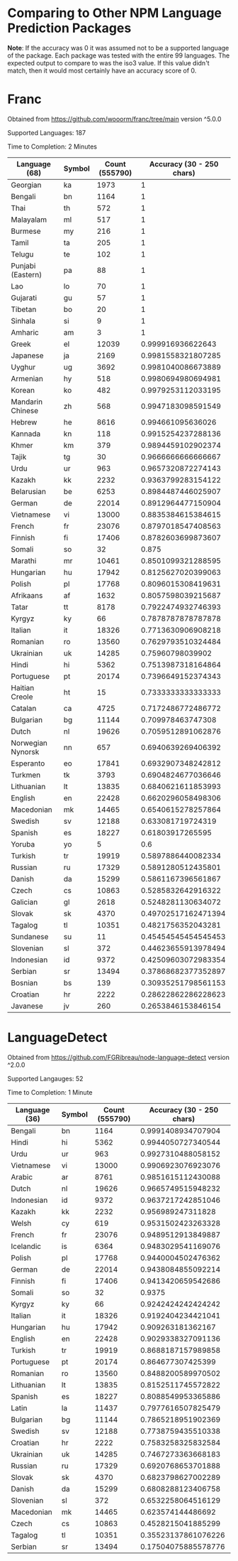 # Comparing to Other NPM Language Prediction Packages

**Note**: If the accuracy was 0 it was assumed not to be a supported language of the package. Each package was tested with the entire 99 languages. The expected output to compare to was the iso3 value. If this value didn't match, then it would most certainly have an accuracy score of 0.

# Franc

Obtained from https://github.com/wooorm/franc/tree/main version ^5.0.0

Supported Languages: 187

Time to Completion: 2 Minutes

| Language (68)     | Symbol | Count (555790) | Accuracy (30 - 250 chars) |
| ----------------- | ------ | -------------- | ------------------------- |
| Georgian          | ka     | 1973           | 1                         |
| Bengali           | bn     | 1164           | 1                         |
| Thai              | th     | 572            | 1                         |
| Malayalam         | ml     | 517            | 1                         |
| Burmese           | my     | 216            | 1                         |
| Tamil             | ta     | 205            | 1                         |
| Telugu            | te     | 102            | 1                         |
| Punjabi (Eastern) | pa     | 88             | 1                         |
| Lao               | lo     | 70             | 1                         |
| Gujarati          | gu     | 57             | 1                         |
| Tibetan           | bo     | 20             | 1                         |
| Sinhala           | si     | 9              | 1                         |
| Amharic           | am     | 3              | 1                         |
| Greek             | el     | 12039          | 0.999916936622643         |
| Japanese          | ja     | 2169           | 0.9981558321807285        |
| Uyghur            | ug     | 3692           | 0.9981040086673889        |
| Armenian          | hy     | 518            | 0.9980694980694981        |
| Korean            | ko     | 482            | 0.9979253112033195        |
| Mandarin Chinese  | zh     | 568            | 0.9947183098591549        |
| Hebrew            | he     | 8616           | 0.994661095636026         |
| Kannada           | kn     | 118            | 0.9915254237288136        |
| Khmer             | km     | 379            | 0.9894459102902374        |
| Tajik             | tg     | 30             | 0.9666666666666667        |
| Urdu              | ur     | 963            | 0.9657320872274143        |
| Kazakh            | kk     | 2232           | 0.9363799283154122        |
| Belarusian        | be     | 6253           | 0.8984487446025907        |
| German            | de     | 22014          | 0.8912964477150904        |
| Vietnamese        | vi     | 13000          | 0.8835384615384615        |
| French            | fr     | 23076          | 0.8797018547408563        |
| Finnish           | fi     | 17406          | 0.8782603699873607        |
| Somali            | so     | 32             | 0.875                     |
| Marathi           | mr     | 10461          | 0.8501099321288595        |
| Hungarian         | hu     | 17942          | 0.8125627020399063        |
| Polish            | pl     | 17768          | 0.8096015308419631        |
| Afrikaans         | af     | 1632           | 0.8057598039215687        |
| Tatar             | tt     | 8178           | 0.7922474932746393        |
| Kyrgyz            | ky     | 66             | 0.7878787878787878        |
| Italian           | it     | 18326          | 0.7713630906908218        |
| Romanian          | ro     | 13560          | 0.7629793510324484        |
| Ukrainian         | uk     | 14285          | 0.75960798039902          |
| Hindi             | hi     | 5362           | 0.7513987318164864        |
| Portuguese        | pt     | 20174          | 0.7396649152374343        |
| Haitian Creole    | ht     | 15             | 0.7333333333333333        |
| Catalan           | ca     | 4725           | 0.7172486772486772        |
| Bulgarian         | bg     | 11144          | 0.709978463747308         |
| Dutch             | nl     | 19626          | 0.7059512891062876        |
| Norwegian Nynorsk | nn     | 657            | 0.6940639269406392        |
| Esperanto         | eo     | 17841          | 0.6932907348242812        |
| Turkmen           | tk     | 3793           | 0.6904824677036646        |
| Lithuanian        | lt     | 13835          | 0.6840621611853993        |
| English           | en     | 22428          | 0.6620296058498306        |
| Macedonian        | mk     | 14465          | 0.6540615278257864        |
| Swedish           | sv     | 12188          | 0.633081719724319         |
| Spanish           | es     | 18227          | 0.61803917265595          |
| Yoruba            | yo     | 5              | 0.6                       |
| Turkish           | tr     | 19919          | 0.5897886440082334        |
| Russian           | ru     | 17329          | 0.5891280512435801        |
| Danish            | da     | 15299          | 0.5861167396561867        |
| Czech             | cs     | 10863          | 0.5285832642916322        |
| Galician          | gl     | 2618           | 0.5248281130634072        |
| Slovak            | sk     | 4370           | 0.49702517162471394       |
| Tagalog           | tl     | 10351          | 0.4821756352043281        |
| Sundanese         | su     | 11             | 0.45454545454545453       |
| Slovenian         | sl     | 372            | 0.44623655913978494       |
| Indonesian        | id     | 9372           | 0.42509603072983354       |
| Serbian           | sr     | 13494          | 0.37868682377352897       |
| Bosnian           | bs     | 139            | 0.30935251798561153       |
| Croatian          | hr     | 2222           | 0.28622862286228623       |
| Javanese          | jv     | 260            | 0.2653846153846154        |

# LanguageDetect

Obtained from https://github.com/FGRibreau/node-language-detect version ^2.0.0

Supported Langauges: 52

Time to Completion: 1 Minute

| Language (36) | Symbol | Count (555790) | Accuracy (30 - 250 chars) |
| ------------- | ------ | -------------- | ------------------------- |
| Bengali       | bn     | 1164           | 0.9991408934707904        |
| Hindi         | hi     | 5362           | 0.9944050727340544        |
| Urdu          | ur     | 963            | 0.9927310488058152        |
| Vietnamese    | vi     | 13000          | 0.9906923076923076        |
| Arabic        | ar     | 8761           | 0.9851615112430088        |
| Dutch         | nl     | 19626          | 0.9665749515948232        |
| Indonesian    | id     | 9372           | 0.9637217242851046        |
| Kazakh        | kk     | 2232           | 0.956989247311828         |
| Welsh         | cy     | 619            | 0.9531502423263328        |
| French        | fr     | 23076          | 0.9489512913849887        |
| Icelandic     | is     | 6364           | 0.9483029541169076        |
| Polish        | pl     | 17768          | 0.9440004502476362        |
| German        | de     | 22014          | 0.9438084855092214        |
| Finnish       | fi     | 17406          | 0.9413420659542686        |
| Somali        | so     | 32             | 0.9375                    |
| Kyrgyz        | ky     | 66             | 0.9242424242424242        |
| Italian       | it     | 18326          | 0.9192404234421041        |
| Hungarian     | hu     | 17942          | 0.909263181362167         |
| English       | en     | 22428          | 0.9029338327091136        |
| Turkish       | tr     | 19919          | 0.8688187157989858        |
| Portuguese    | pt     | 20174          | 0.864677307425399         |
| Romanian      | ro     | 13560          | 0.8488200589970502        |
| Lithuanian    | lt     | 13835          | 0.8152511745572822        |
| Spanish       | es     | 18227          | 0.8088549953365886        |
| Latin         | la     | 11437          | 0.7977616507825479        |
| Bulgarian     | bg     | 11144          | 0.7865218951902369        |
| Swedish       | sv     | 12188          | 0.7738759435510338        |
| Croatian      | hr     | 2222           | 0.7583258325832584        |
| Ukrainian     | uk     | 14285          | 0.7467273363668183        |
| Russian       | ru     | 17329          | 0.6920768653701888        |
| Slovak        | sk     | 4370           | 0.6823798627002289        |
| Danish        | da     | 15299          | 0.6808288123406758        |
| Slovenian     | sl     | 372            | 0.6532258064516129        |
| Macedonian    | mk     | 14465          | 0.623574144486692         |
| Czech         | cs     | 10863          | 0.4528215041885299        |
| Tagalog       | tl     | 10351          | 0.35523137861076226       |
| Serbian       | sr     | 13494          | 0.17504075885578776       |
